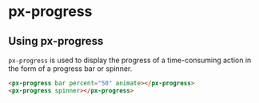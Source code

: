 px-progress
============

## Using px-progress

`px-progress` is used to display the progress of a time-consuming action in the form of a progress bar or spinner.

```html
<px-progress bar percent="50" animate></px-progress>
<px-progress spinner></px-progress>
```